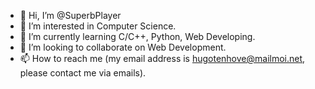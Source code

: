 - 👋 Hi, I’m @SuperbPlayer
- 👀 I’m interested in Computer Science.
- 🌱 I’m currently learning C/C++, Python, Web Developing.
- 💞️ I’m looking to collaborate on Web Development.
- 📫 How to reach me (my email address is hugotenhove@mailmoi.net, please contact me via emails).

<!---
SuperbPlayer/SuperbPlayer is a ✨ special ✨ repository because its `README.md` (this file) appears on your GitHub profile.
You can click the Preview link to take a look at your changes.
--->

